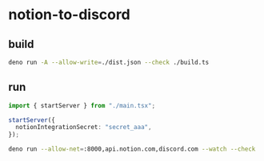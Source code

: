 # notion-to-discord

## build

```sh
deno run -A --allow-write=./dist.json --check ./build.ts
```

## run

```ts
import { startServer } from "./main.tsx";

startServer({
  notionIntegrationSecret: "secret_aaa",
});
```

```sh
deno run --allow-net=:8000,api.notion.com,discord.com --watch --check ./startInLocal.ts
```
